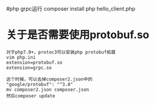 #php grpc运行
    composer install
    php hello_client.php
# 关于是否需要使用protobuf.so
    对于php7.0+，protoc3可以安装php protobuf拓展
    vim php.ini
    extension=protobuf.so
    extension=grpc.so

    这个时候，可以去掉composer2.json中的
    "google/protobuf": "^3.8"
    mv composer2.json composer.json
    然后composer update